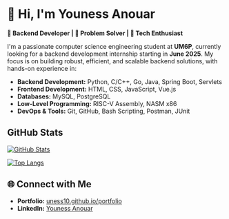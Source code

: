 
# 👋 Hi, I'm **Youness Anouar**  
**🎯 Backend Developer | 🧠 Problem Solver | 🚀 Tech Enthusiast**  

I'm a passionate computer science engineering student at **UM6P**, currently looking for a backend development internship starting in **June 2025**. My focus is on building robust, efficient, and scalable backend solutions, with hands-on experience in:  

- **Backend Development:** Python, C/C++, Go, Java, Spring Boot, Servlets  
- **Frontend Development:** HTML, CSS, JavaScript, Vue.js  
- **Databases:** MySQL, PostgreSQL  
- **Low-Level Programming:** RISC-V Assembly, NASM x86  
- **DevOps & Tools:** Git, GitHub, Bash Scripting, Postman, JUnit  


## GitHub Stats

[![GitHub Stats](https://github-readme-stats.vercel.app/api?username=uness10&show_icons=true&theme=radical)](https://github.com/uness10)

[![Top Langs](https://github-readme-stats.vercel.app/api/top-langs/?username=uness10&layout=compact&theme=radical)](https://github.com/uness10)
## 🌐 **Connect with Me**  
- **Portfolio:** [uness10.github.io/portfolio](https://uness10.github.io/portfolio)  
- **LinkedIn:** [Youness Anouar](https://www.linkedin.com/in/Youness%20Anouar)  

<!---
Uness10/Uness10 is a ✨ special ✨ repository because its `README.md` (this file) appears on your GitHub profile.
You can click the Preview link to take a look at your changes.
--->
